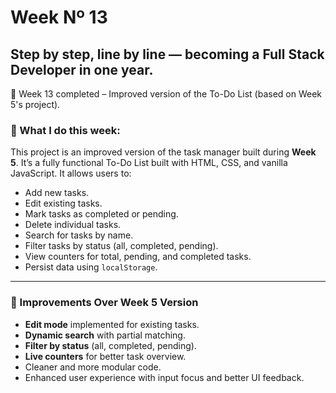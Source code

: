 # Week Nº 13

## Step by step, line by line — becoming a Full Stack Developer in one year.

📅 Week 13 completed – Improved version of the To-Do List (based on Week 5's project).

### 🧠 What I do this week:

This project is an improved version of the task manager built during **Week 5**. It’s a fully functional To-Do List built with HTML, CSS, and vanilla JavaScript. It allows users to:

- Add new tasks.
- Edit existing tasks.
- Mark tasks as completed or pending.
- Delete individual tasks.
- Search for tasks by name.
- Filter tasks by status (all, completed, pending).
- View counters for total, pending, and completed tasks.
- Persist data using `localStorage`.

---

### 🚀 Improvements Over Week 5 Version

- **Edit mode** implemented for existing tasks.
- **Dynamic search** with partial matching.
- **Filter by status** (all, completed, pending).
- **Live counters** for better task overview.
- Cleaner and more modular code.
- Enhanced user experience with input focus and better UI feedback.
